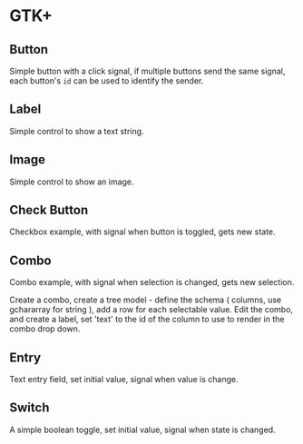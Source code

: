 # GTK+

## Button

Simple button with a click signal, if multiple buttons send the same signal, each button's `id` can be used to identify the sender.

## Label

Simple control to show a text string.

## Image

Simple control to show an image.

## Check Button

Checkbox example, with signal when button is toggled, gets new state.

## Combo

Combo example, with signal when selection is changed, gets new selection.

Create a combo, create a tree model - define the schema ( columns, use gchararray for string ), add a row for each selectable value.  Edit the combo, and create a label, set 'text' to the id of the column to use to render in the combo drop down.

## Entry

Text entry field, set initial value, signal when value is change.

## Switch

A simple boolean toggle, set initial value, signal when state is changed.
